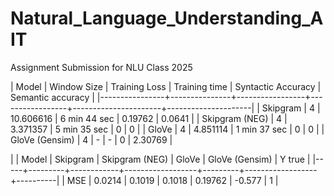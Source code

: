 # Natural_Language_Understanding_AIT
Assignment Submission for NLU Class 2025


| Model          |   Window Size | Training Loss   | Training time   |   Syntactic Accuracy |   Semantic accuracy |
|----------------+---------------+-----------------+-----------------+----------------------+---------------------|
| Skipgram       |             4 | 10.606616       | 6 min 44 sec    |              0.19762 |             0.0641  |
| Skipgram (NEG) |             4 | 3.371357        | 5 min 35 sec    |              0       |             0       |
| GloVe          |             4 | 4.851114        | 1 min 37 sec    |              0       |             0       |
| GloVe (Gensim) |             4 | -               | -               |              0       |             2.30769 |


|     |   Model |   Skipgram |   Skipgram (NEG) |   GloVe |   GloVe (Gensim) |   Y true |
|-----+---------+------------+------------------+---------+------------------+----------|
| MSE |  0.0214 |     0.1019 |           0.1018 | 0.19762 |           -0.577 |        1 |